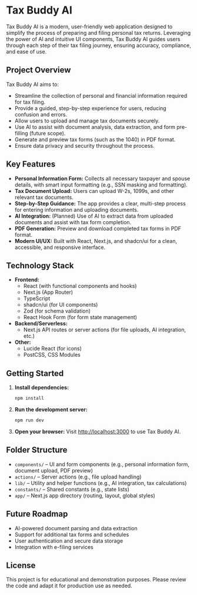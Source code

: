 # Tax Buddy AI

Tax Buddy AI is a modern, user-friendly web application designed to simplify the process of preparing and filing personal tax returns. Leveraging the power of AI and intuitive UI components, Tax Buddy AI guides users through each step of their tax filing journey, ensuring accuracy, compliance, and ease of use.

## Project Overview

Tax Buddy AI aims to:

- Streamline the collection of personal and financial information required for tax filing.
- Provide a guided, step-by-step experience for users, reducing confusion and errors.
- Allow users to upload and manage tax documents securely.
- Use AI to assist with document analysis, data extraction, and form pre-filling (future scope).
- Generate and preview tax forms (such as the 1040) in PDF format.
- Ensure data privacy and security throughout the process.

## Key Features

- **Personal Information Form:** Collects all necessary taxpayer and spouse details, with smart input formatting (e.g., SSN masking and formatting).
- **Tax Document Upload:** Users can upload W-2s, 1099s, and other relevant tax documents.
- **Step-by-Step Guidance:** The app provides a clear, multi-step process for entering information and uploading documents.
- **AI Integration:** (Planned) Use of AI to extract data from uploaded documents and assist with tax form completion.
- **PDF Generation:** Preview and download completed tax forms in PDF format.
- **Modern UI/UX:** Built with React, Next.js, and shadcn/ui for a clean, accessible, and responsive interface.

## Technology Stack

- **Frontend:**
  - React (with functional components and hooks)
  - Next.js (App Router)
  - TypeScript
  - shadcn/ui (for UI components)
  - Zod (for schema validation)
  - React Hook Form (for form state management)
- **Backend/Serverless:**
  - Next.js API routes or server actions (for file uploads, AI integration, etc.)
- **Other:**
  - Lucide React (for icons)
  - PostCSS, CSS Modules

## Getting Started

1. **Install dependencies:**
   ```bash
   npm install
   ```
2. **Run the development server:**
   ```bash
   npm run dev
   ```
3. **Open your browser:**
   Visit [http://localhost:3000](http://localhost:3000) to use Tax Buddy AI.

## Folder Structure

- `components/` – UI and form components (e.g., personal information form, document upload, PDF preview)
- `actions/` – Server actions (e.g., file upload handling)
- `lib/` – Utility and helper functions (e.g., AI integration, tax calculations)
- `constants/` – Shared constants (e.g., state lists)
- `app/` – Next.js app directory (routing, layout, global styles)

## Future Roadmap

- AI-powered document parsing and data extraction
- Support for additional tax forms and schedules
- User authentication and secure data storage
- Integration with e-filing services

## License

This project is for educational and demonstration purposes. Please review the code and adapt it for production use as needed.
